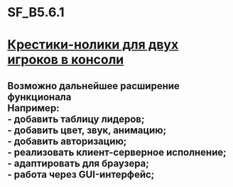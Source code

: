 # SF_B5.6.1
<H1><a href="https://github.com/nikd0003/SF_B5.6.1">Крестики-нолики для двух игроков в консоли</a>
<H2>Возможно дальнейшее расширение функционала
  <br>  Например:
  <br>- добавить таблицу лидеров;
  <br>- добавить цвет, звук, анимацию;
  <br>- добавить авторизацию;
  <br>- реализовать клиент-серверное исполнение;
  <br>- адаптировать для браузера;
  <br>- работа через GUI-интерфейс;
